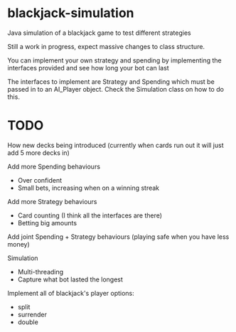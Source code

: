 blackjack-simulation
====================

Java simulation of a blackjack game to test different strategies

Still a work in progress, expect massive changes to class structure.

You can implement your own strategy and spending by implementing the interfaces provided and see how long your bot can last

The interfaces to implement are Strategy and Spending which must be passed in to an AI_Player object. Check the Simulation class on how to do this.


TODO
========
How new decks being introduced (currently when cards run out it will just add 5 more decks in)

Add more Spending behaviours
* Over confident
* Small bets, increasing when on a winning streak

Add more Strategy behaviours
* Card counting (I think all the interfaces are there)
* Betting big amounts

Add joint Spending + Strategy behaviours (playing safe when you have less money)

Simulation
* Multi-threading
* Capture what bot lasted the longest


Implement all of blackjack's player options:
* split
* surrender
* double
